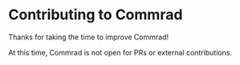 # Contributing to Commrad

Thanks for taking the time to improve Commrad!

At this time, Commrad is not open for PRs or external contributions.